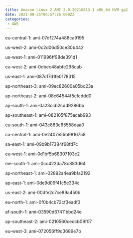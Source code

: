 ```yaml
---
title: Amazon Linux 2 AMI 2.0.20210813.1 x86_64 HVM gp2
date: 2021-08-25T06:57:26.000ZZ
categories:
 - AWS
---
```


eu-central-1: ami-07df274a488ca9195

us-west-2: ami-0c2d06d50ce30b442

us-west-1: ami-011996ff98de391d1

eu-west-2: ami-0dbec48abfe298cab

us-east-1: ami-087c17d1fe0178315

ap-northeast-3: ami-09ec82600a05bc23a

ap-northeast-2: ami-08c64544f5cfcddd0

ap-south-1: ami-0a23ccb2cdd9286bb

ap-southeast-1: ami-082105f875acab993

eu-south-1: ami-043c883e65558daa0

ca-central-1: ami-0e2407e55b9816758

sa-east-1: ami-09b9b17384f68fd7c

eu-west-1: ami-0d1bf5b68307103c2

me-south-1: ami-0cc423da78c883d64

ap-northeast-1: ami-02892a4ea9bfa2192

ap-east-1: ami-0de9d09f41c5e334c

us-east-2: ami-00dfe2c7ce89a450b

eu-north-1: ami-0f0b4cb72cf3eadf3

af-south-1: ami-03590d67411bbd24e

ap-southeast-2: ami-0210560cedcb09f07

eu-west-3: ami-072056ff9d3689e7b

